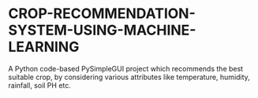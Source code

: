 # CROP-RECOMMENDATION-SYSTEM-USING-MACHINE-LEARNING
A Python code-based PySimpleGUI project which recommends the best suitable crop, by considering various attributes like temperature, humidity, rainfall, soil PH etc. 

